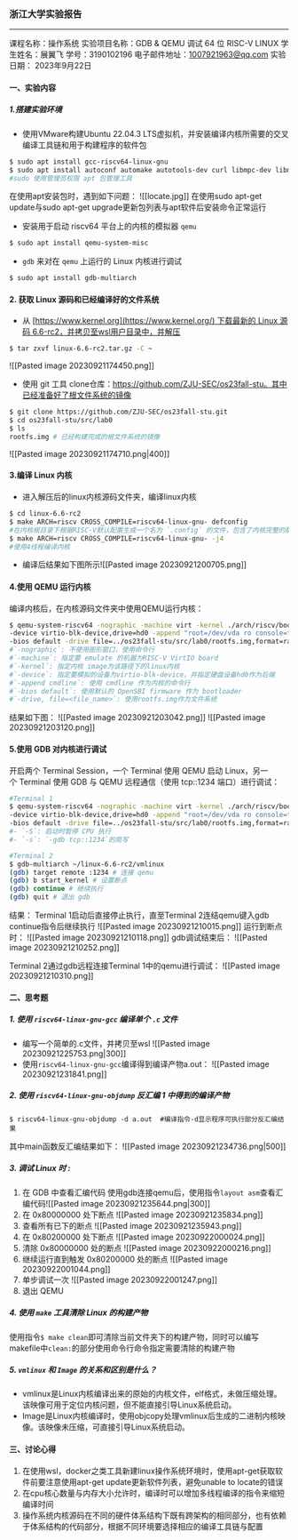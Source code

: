 ### 浙江大学实验报告
---
课程名称：操作系统
实验项目名称：GDB & QEMU 调试 64 位 RISC-V LINUX
学生姓名：展翼飞  学号：3190102196
电子邮件地址：1007921963@qq.com
实验日期： 2023年9月22日

#### 一、实验内容
##### 1.搭建实验环境
* 使用VMware构建Ubuntu 22.04.3 LTS虚拟机，并安装编译内核所需要的交叉编译工具链和用于构建程序的软件包
```bash
$ sudo apt install gcc-riscv64-linux-gnu 
$ sudo apt install autoconf automake autotools-dev curl libmpc-dev libmpfr-dev libgmp-dev \ gawk build-essential bison flex texinfo gperf libtool patchutils bc \ zlib1g-dev libexpat-dev git
#sudo 使用管理员权限 apt 包管理工具
```
在使用apt安装包时，遇到如下问题：
![[locate.jpg]]
在使用sudo apt-get update与sudo apt-get upgrade更新包列表与apt软件后安装命令正常运行

* 安装用于启动 riscv64 平台上的内核的模拟器 `qemu`
```bash
$ sudo apt install qemu-system-misc
```

* `gdb` 来对在 `qemu` 上运行的 Linux 内核进行调试
```bash
$ sudo apt install gdb-multiarch
```

#### 2. 获取 Linux 源码和已经编译好的文件系统
* 从 [https://www.kernel.org](https://www.kernel.org/) 下载最新的 Linux 源码 6.6-rc2，并拷贝至wsl用户目录中，并解压
```bash
$ tar zxvf linux-6.6-rc2.tar.gz -C ~
```
![[Pasted image 20230921174450.png]]

* 使用 git 工具 clone仓库：https://github.com/ZJU-SEC/os23fall-stu。其中已经准备好了根文件系统的镜像
```bash
$ git clone https://github.com/ZJU-SEC/os23fall-stu.git 
$ cd os23fall-stu/src/lab0 
$ ls 
rootfs.img # 已经构建完成的根文件系统的镜像
```
![[Pasted image 20230921174710.png|400]]

#### 3.编译 Linux 内核
* 进入解压后的linux内核源码文件夹，编译linux内核
```bash
$ cd linux-6.6-rc2
$ make ARCH=riscv CROSS_COMPILE=riscv64-linux-gnu- defconfig
#在内核根目录下根据RISC-V默认配置生成一个名为 `.config` 的文件，包含了内核完整的配置，内核在编译时会根据 `.config` 进行编译
$ make ARCH=riscv CROSS_COMPILE=riscv64-linux-gnu- -j4
#使用4线程编译内核
```

* 编译后结果如下图所示![[Pasted image 20230921200705.png]]


#### 4.使用 QEMU 运行内核
编译内核后，在内核源码文件夹中使用QEMU运行内核：
```bash
$ qemu-system-riscv64 -nographic -machine virt -kernel ./arch/riscv/boot/Image \ 
-device virtio-blk-device,drive=hd0 -append "root=/dev/vda ro console=ttyS0" \ 
-bios default -drive file=../os23fall-stu/src/lab0/rootfs.img,format=raw,id=hd0
#`-nographic`: 不使用图形窗口，使用命令行
#`-machine`: 指定要 emulate 的机器为RISC-V VirtIO board
#`-kernel`: 指定内核 image为该路径下的linux内核
#`-device`: 指定要模拟的设备为virtio-blk-device，并指定硬盘设备hd0作为后端
#`-append cmdline`: 使用 cmdline 作为内核的命令行
#`-bios default`: 使用默认的 OpenSBI firmware 作为 bootloader
#`-drive, file=<file_name>`: 使用rootfs.img作为文件系统
```
结果如下图：
![[Pasted image 20230921203042.png]]
![[Pasted image 20230921203120.png]]


#### 5.使用 GDB 对内核进行调试
开启两个 Terminal Session，一个 Terminal 使用 QEMU 启动 Linux，另一个 Terminal 使用 GDB 与 QEMU 远程通信（使用 tcp::1234 端口）进行调试：
```bash
#Terminal 1
$ qemu-system-riscv64 -nographic -machine virt -kernel ./arch/riscv/boot/Image \
-device virtio-blk-device,drive=hd0 -append "root=/dev/vda ro console=ttyS0" \
-bios default -drive file=../os23fall-stu/src/lab0/rootfs.img,format=raw,id=hd0 -S -s
#- `-S`: 启动时暂停 CPU 执行
#- `-s`: `-gdb tcp::1234`的简写

#Terminal 2
$ gdb-multiarch ~/linux-6.6-rc2/vmlinux
(gdb) target remote :1234 # 连接 qemu 
(gdb) b start_kernel # 设置断点 
(gdb) continue # 继续执行 
(gdb) quit # 退出 gdb
```
结果：
Terminal 1启动后直接停止执行，直至Terminal 2连结qemu键入gdb continue指令后继续执行
![[Pasted image 20230921210015.png]]
运行到断点时：
![[Pasted image 20230921210118.png]]
gdb调试结束后：
![[Pasted image 20230921210252.png]]


Terminal 2通过gdb远程连接Terminal 1中的qemu进行调试：
![[Pasted image 20230921210310.png]]

#### 二、思考题
##### 1. 使用 `riscv64-linux-gnu-gcc` 编译单个 `.c` 文件
* 编写一个简单的.c文件，并拷贝至wsl
![[Pasted image 20230921225753.png|300]]
* 使用`riscv64-linux-gnu-gcc`编译得到编译产物a.out：
![[Pasted image 20230921231841.png]]

##### 2. 使用 `riscv64-linux-gnu-objdump` 反汇编 1 中得到的编译产物
```
$ riscv64-linux-gnu-objdump -d a.out  #编译指令-d显示程序可执行部分反汇编结果
```
其中main函数反汇编结果如下：
![[Pasted image 20230921234736.png|500]]


##### 3. 调试 Linux 时 :
1. 在 GDB 中查看汇编代码
使用gdb连接qemu后，使用指令`layout asm`查看汇编代码![[Pasted image 20230921235644.png|300]]
2. 在 0x80000000 处下断点
![[Pasted image 20230921235834.png]]
3. 查看所有已下的断点
![[Pasted image 20230921235943.png]]
4. 在 0x80200000 处下断点
![[Pasted image 20230922000024.png]]
5. 清除 0x80000000 处的断点
![[Pasted image 20230922000216.png]]
6. 继续运行直到触发 0x80200000 处的断点
![[Pasted image 20230922001044.png]]
7. 单步调试一次
![[Pasted image 20230922001247.png]]
8. 退出 QEMU


##### 4. 使用 `make` 工具清除 Linux 的构建产物
使用指令`$ make clean`即可清除当前文件夹下的构建产物，同时可以编写makefile中`clean:`的部分使用命令行命令指定需要清除的构建产物

##### 5. `vmlinux` 和 `Image` 的关系和区别是什么？
* vmlinux是Linux内核编译出来的原始的内核文件，elf格式，未做压缩处理。该映像可用于定位内核问题，但不能直接引导Linux系统启动。
* Image是Linux内核编译时，使用objcopy处理vmlinux后生成的二进制内核映像。该映像未压缩，可直接引导Linux系统启动。


#### 三、讨论心得
1. 在使用wsl，docker之类工具新建linux操作系统环境时，使用apt-get获取软件前要注意使用apt-get update更新软件列表，避免unable to locate的错误
2. 在cpu核心数量与内存大小允许时，编译时可以增加多线程编译的指令来缩短编译时间
3. 操作系统内核源码在不同的硬件体系结构下既有跨架构的相同部分，也有依赖于体系结构的代码部分，根据不同环境要选择相应的编译工具链与配置